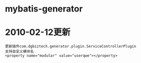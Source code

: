 # mybatis-generator

# 2010-02-12更新
    更新插件com.dgbiztech.generator.plugin.ServiceControllerPlugin
    支持自定义模块名
    <property name="modular" value="userqwe"></property>
    